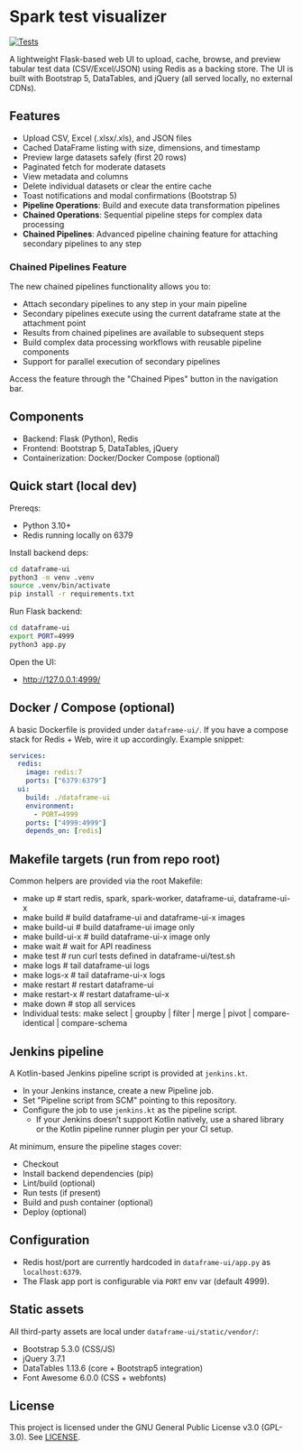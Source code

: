 # Spark test visualizer

[![Tests](https://github.com/Nexus-mdg/spark-test-visualizer/actions/workflows/test.yml/badge.svg)](https://github.com/Nexus-mdg/spark-test-visualizer.git/actions/workflows/test.yml)

A lightweight Flask-based web UI to upload, cache, browse, and preview tabular test data (CSV/Excel/JSON) using Redis as a backing store. The UI is built with Bootstrap 5, DataTables, and jQuery (all served locally, no external CDNs).

## Features
- Upload CSV, Excel (.xlsx/.xls), and JSON files
- Cached DataFrame listing with size, dimensions, and timestamp
- Preview large datasets safely (first 20 rows)
- Paginated fetch for moderate datasets
- View metadata and columns
- Delete individual datasets or clear the entire cache
- Toast notifications and modal confirmations (Bootstrap 5)
- **Pipeline Operations**: Build and execute data transformation pipelines
- **Chained Operations**: Sequential pipeline steps for complex data processing
- **Chained Pipelines**: Advanced pipeline chaining feature for attaching secondary pipelines to any step

### Chained Pipelines Feature
The new chained pipelines functionality allows you to:
- Attach secondary pipelines to any step in your main pipeline
- Secondary pipelines execute using the current dataframe state at the attachment point
- Results from chained pipelines are available to subsequent steps
- Build complex data processing workflows with reusable pipeline components
- Support for parallel execution of secondary pipelines

Access the feature through the "Chained Pipes" button in the navigation bar.

## Components
- Backend: Flask (Python), Redis
- Frontend: Bootstrap 5, DataTables, jQuery
- Containerization: Docker/Docker Compose (optional)

## Quick start (local dev)

Prereqs:
- Python 3.10+
- Redis running locally on 6379

Install backend deps:
```bash
cd dataframe-ui
python3 -m venv .venv
source .venv/bin/activate
pip install -r requirements.txt
```

Run Flask backend:
```bash
cd dataframe-ui
export PORT=4999
python3 app.py
```

Open the UI:
- http://127.0.0.1:4999/

## Docker / Compose (optional)
A basic Dockerfile is provided under `dataframe-ui/`. If you have a compose stack for Redis + Web, wire it up accordingly. Example snippet:
```yaml
services:
  redis:
    image: redis:7
    ports: ["6379:6379"]
  ui:
    build: ./dataframe-ui
    environment:
      - PORT=4999
    ports: ["4999:4999"]
    depends_on: [redis]
```

## Makefile targets (run from repo root)
Common helpers are provided via the root Makefile:
- make up       # start redis, spark, spark-worker, dataframe-ui, dataframe-ui-x
- make build    # build dataframe-ui and dataframe-ui-x images
- make build-ui # build dataframe-ui image only
- make build-ui-x # build dataframe-ui-x image only
- make wait     # wait for API readiness
- make test     # run curl tests defined in dataframe-ui/test.sh
- make logs     # tail dataframe-ui logs
- make logs-x   # tail dataframe-ui-x logs
- make restart  # restart dataframe-ui
- make restart-x # restart dataframe-ui-x
- make down     # stop all services
- Individual tests: make select | groupby | filter | merge | pivot | compare-identical | compare-schema

## Jenkins pipeline
A Kotlin-based Jenkins pipeline script is provided at `jenkins.kt`.
- In your Jenkins instance, create a new Pipeline job.
- Set "Pipeline script from SCM" pointing to this repository.
- Configure the job to use `jenkins.kt` as the pipeline script.
  - If your Jenkins doesn’t support Kotlin natively, use a shared library or the Kotlin pipeline runner plugin per your CI setup.

At minimum, ensure the pipeline stages cover:
- Checkout
- Install backend dependencies (pip)
- Lint/build (optional)
- Run tests (if present)
- Build and push container (optional)
- Deploy (optional)

## Configuration
- Redis host/port are currently hardcoded in `dataframe-ui/app.py` as `localhost:6379`.
- The Flask app port is configurable via `PORT` env var (default 4999).

## Static assets
All third-party assets are local under `dataframe-ui/static/vendor/`:
- Bootstrap 5.3.0 (CSS/JS)
- jQuery 3.7.1
- DataTables 1.13.6 (core + Bootstrap5 integration)
- Font Awesome 6.0.0 (CSS + webfonts)

## License
This project is licensed under the GNU General Public License v3.0 (GPL-3.0). See [LICENSE](LICENSE).
